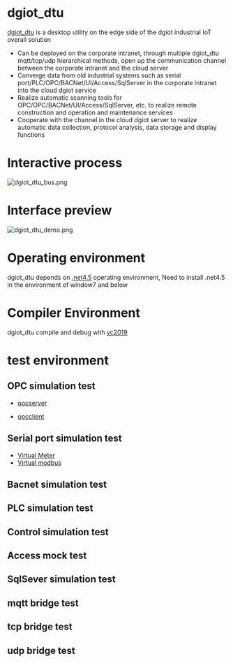 # dgiot_dtu

 [dgiot_dtu](http://dgiot-1253666439.cos.ap-shanghai-fsi.myqcloud.com/dgiot4.0/dgiot_dtu.zip) is a desktop utility on the edge side of the dgiot industrial IoT overall solution
 + Can be deployed on the corporate intranet, through multiple dgiot_dtu mqtt/tcp/udp hierarchical methods, open up the communication channel between the corporate intranet and the cloud server
 + Converge data from old industrial systems such as serial port/PLC/OPC/BACNet/UI/Access/SqlServer in the corporate intranet into the cloud dgiot service
 + Realize automatic scanning tools for OPC/OPC/BACNet/UI/Access/SqlServer, etc. to realize remote construction and operation and maintenance services
 + Cooperate with the channel in the cloud dgiot server to realize automatic data collection, protocol analysis, data storage and display functions

# Interactive process

![dgiot_dtu_bus.png](http://dgiot-1253666439.cos.ap-shanghai-fsi.myqcloud.com/dgiot4.0/dgiot_dtu.png)

# Interface preview

![dgiot_dtu_demo.png](http://dgiot-1253666439.cos.ap-shanghai-fsi.myqcloud.com/dgiot4.0/dgiot_dtu_demo.png)

# Operating environment
dgiot_dtu depends on [.net4.5](https://dgiot-dev-1306147891.cos.ap-nanjing.myqcloud.com/dgiot_dtu/dotnetfx45.zip) operating environment,
Need to install .net4.5 in the environment of window7 and below

# Compiler Environment
dgiot_dtu compile and debug with [vc2019](https://dgiot-dev-1306147891.cos.ap-nanjing.myqcloud.com/dgiot_dtu/visualstudio2019.zip)


# test environment

## OPC simulation test
+ [opcserver](https://dgiot-dev-1306147891.cos.ap-nanjing.myqcloud.com/dgiot_dtu/MatrikonOPCSimulation.zip)

+ [opcclient](https://dgiot-dev-1306147891.cos.ap-nanjing.myqcloud.com/dgiot_dtu/MatrikonOPCSimulationV_1.5.zip)

## Serial port simulation test

+ [Virtual Meter](http://tech.iotn2n.com/w/docs/details?id=9)
+ [Virtual modbus](http://tech.iotn2n.com/w/docs/details?id=9)

## Bacnet simulation test

## PLC simulation test

## Control simulation test

## Access mock test

## SqlSever simulation test

## mqtt bridge test

## tcp bridge test

## udp bridge test
